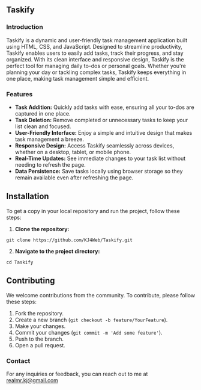 ## Taskify

### Introduction
Taskify is a dynamic and user-friendly task management application built using HTML, CSS, and JavaScript. Designed to streamline productivity, Taskify enables users to easily add tasks, track their progress, and stay organized. With its clean interface and responsive design, Taskify is the perfect tool for managing daily to-dos or personal goals. Whether you're planning your day or tackling complex tasks, Taskify keeps everything in one place, making task management simple and efficient.

### Features
* **Task Addition:** Quickly add tasks with ease, ensuring all your to-dos are captured in one place.
* **Task Deletion:** Remove completed or unnecessary tasks to keep your list clean and focused.
* **User-Friendly Interface:** Enjoy a simple and intuitive design that makes task management a breeze.
* **Responsive Design:** Access Taskify seamlessly across devices, whether on a desktop, tablet, or mobile phone.
* **Real-Time Updates:** See immediate changes to your task list without needing to refresh the page.
* **Data Persistence:** Save tasks locally using browser storage so they remain available even after refreshing the page.

## Installation
To get a copy in your local repository and run the project, follow these steps:
1. **Clone the repository:**
```
git clone https://github.com/KJ4Web/Taskify.git
```
2. **Navigate to the project directory:**
```
cd Taskify
```

## Contributing
We welcome contributions from the community. To contribute, please follow these steps:
1. Fork the repository.
2. Create a new branch (`git checkout -b feature/YourFeature`).
3. Make your changes.
4. Commit your changes (`git commit -m 'Add some feature'`).
5. Push to the branch.
6. Open a pull request.

### Contact
For any inquiries or feedback, you can reach out to me at [realmr.kj@gmail.com](mailto:realmr.kj@gmail.com)